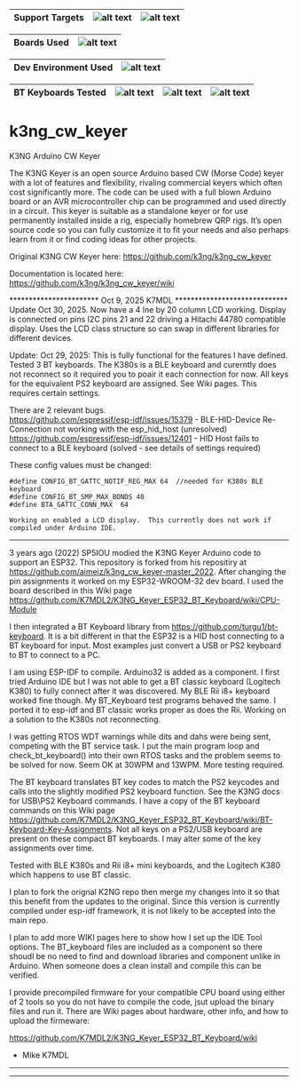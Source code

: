 | Support Targets | ![alt text][esp32] | ![alt text][Has_Precompiled_Firmware_Images] |
| --- | --- | --- |

| Boards Used | ![alt text][esp32-WROOM-32]|
| --- | --- |

| Dev Environment Used | ![alt text][ESP-IDF]|
| --- | --- |

| BT Keyboards Tested | ![alt text][K380]|![alt text][K380s]|![alt text][Rii_mini]|
| --- | --- | --- | --- |

[esp32]: https://img.shields.io/badge/ESP32-green "ESP32"
[esp32-WROOM-32]: https://img.shields.io/badge/ESP32--WROOM--32-orange "ESP32-WROOM-32"
[ESP-IDF]: https://img.shields.io/badge/ESP--IDF--v5.5-cyan "ESP-IDF v5.5"
[Has_Precompiled_Firmware_Images]: https://img.shields.io/badge/Has_Precompiled_Firmware_Images-purple "Precompiled_Images"
[K380]: https://img.shields.io/badge/K380-violet "K380"
[K380s]: https://img.shields.io/badge/K380s-violet "K380s"
[Rii_mini]: https://img.shields.io/badge/Rii_mini-violet "Rii i8+"

# k3ng_cw_keyer
K3NG Arduino CW Keyer

The K3NG Keyer is an open source Arduino based CW (Morse Code) keyer with a lot of features and flexibility, rivaling commercial keyers which often cost significantly more. The code can be used with a full blown Arduino board or an AVR microcontroller chip can be programmed and used directly in a circuit. This keyer is suitable as a standalone keyer or for use permanently installed inside a rig, especially homebrew QRP rigs. It’s open source code so you can fully customize it to fit your needs and also perhaps learn from it or find coding ideas for other projects.

Original K3NG CW Keyer here: https://github.com/k3ng/k3ng_cw_keyer

Documentation is located here: https://github.com/k3ng/k3ng_cw_keyer/wiki



***********************  Oct 9, 2025  K7MDL *****************************
Update Oct 30, 2025.  Now have a 4 lne by 20 column LCD working.  Display is connected on pins I2C pins 21 and 22 driving a Hitachi 44780 compatible display.  Uses the LCD class structure so can swap in different libraries for different devices.

Update: Oct 29, 2025:  This is fully functional for the features I have defined.  Tested 3 BT keyboards.  The K380s is a BLE keyboard and curerntly does not reconnect so it required you to poair it each connection for now.  All keys for the equivalent PS2 keyboard are assigned.    See Wiki pages.
This requires certain settings.

There are 2 relevant bugs.  
https://github.com/espressif/esp-idf/issues/15379  - BLE-HID-Device Re-Connection not working with the esp_hid_host (unresolved)
https://github.com/espressif/esp-idf/issues/12401  - HID Host fails to connect to a BLE keyboard (solved - see details of settings required)

These config values must be changed:
   
    #define CONFIG_BT_GATTC_NOTIF_REG_MAX 64  //needed for K380s BLE keyboard 
    #define CONFIG_BT_SMP_MAX_BONDS 40
    #define BTA_GATTC_CONN_MAX  64

    Working on enabled a LCD display.  This currently does not work if compiled under Arduino IDE.
*************************************************************************

3 years ago (2022) SP5IOU modied the K3NG Keyer Arduino code to support an ESP32.  This repository is forked from his repositiry at https://github.com/aimeiz/k3ng_cw_keyer-master_2022.  After changing the pin assignments it worked on my ESP32-WROOM-32 dev board.  I used the board described in this Wiki page https://github.com/K7MDL2/K3NG_Keyer_ESP32_BT_Keyboard/wiki/CPU-Module

I then integrated a BT Keyboard library from https://github.com/turgu1/bt-keyboard.  It is a bit different in that the ESP32 is a HID host connecting to a BT keyboard for input.  Most examples just convert a USB or PS2 keyboard to BT to connect to a PC.   

I am using ESP-IDF to compile.  Arduino32 is added as a component.  I first tried Arduino IDE but I was not able to get a BT classic keyboard (Logitech K380) to fully connect after it was discovered.  My BLE Rii i8+ keyboard worked fine though.  My BT_Keyboard test programs behaved the same.   I ported it to esp-idf and BT classic works proper as does the Rii.  Working on a solution to the K380s not reconnecting.

I was getting RTOS WDT warnings while dits and dahs were being sent, competing with the BT service task.   I put the main program loop and check_bt_keyboard() into their own RTOS tasks and the problem seems to be solved for now. Seem OK at 30WPM and 13WPM.  More testing required.

The BT keyboard translates BT key codes to match the PS2 keycodes and calls into the slightly modified PS2 keyboard function.  See the K3NG docs for USB\PS2 Keyboard commands. I have a copy of the BT keyboard commands on this Wiki page https://github.com/K7MDL2/K3NG_Keyer_ESP32_BT_Keyboard/wiki/BT-Keyboard-Key-Assignments.   Not all keys on a PS2/USB keyboard are present on these compact BT keyboards.   I may alter some of the key assignments over time.

Tested with BLE K380s and Rii i8+ mini keyboards, and the Logitech K380 which happens to use BT classic.

I plan to fork the orignal K2NG repo then merge my changes into it so that this benefit from the updates to the original.  Since this version is currently compiled under esp-idf framework, it is not likely to be accepted into the main repo.

I plan to add more WIKI pages here to show how I set up the IDE Tool options.  The BT_keyboard files are included as a component so there shoudl be no need to find and download libraries and component unlike in Arduino.  When someone does a clean install and compile this can be verified.

I provide precompiled firmware for your compatible CPU board using either of 2 tools so you do not have to compile the code, jsut upload the binary files and run it. There are Wiki pages about hardware, other info, and how to upload the firmeware:

https://github.com/K7MDL2/K3NG_Keyer_ESP32_BT_Keyboard/wiki

- Mike K7MDL

********************************
*****************************************
